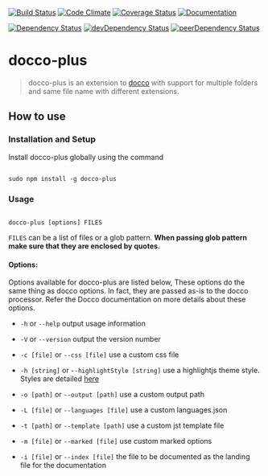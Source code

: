 [![Build Status](https://img.shields.io/travis/smravi/docco-plus.svg?style=flat-square)](https://travis-ci.org/smravi/docco-plus)
[![Code Climate](https://img.shields.io/codeclimate/github/smravi/docco-plus.svg?style=flat-square)](https://codeclimate.com/github/smravi/docco-plus)
[![Coverage Status](http://img.shields.io/coveralls/smravi/docco-plus.svg?style=flat-square)](https://coveralls.io/r/smravi/docco-plus)
[![Documentation](https://img.shields.io/badge/documentation-plus-green.svg?style=flat-square)](http://smravi.github.io/docco-plus/)

[![Dependency Status](https://img.shields.io/david/smravi/docco-plus.svg?style=flat-square)](https://david-dm.org/smravi/docco-plus)
[![devDependency Status](https://img.shields.io/david/dev/smravi/docco-plus.svg?style=flat-square)](https://david-dm.org/smravi/docco-plus#info=devDependencies)
[![peerDependency Status](https://img.shields.io/david/peer/smravi/docco-plus.svg?style=flat-square)](https://david-dm.org/smravi/docco-plus#info=peerDependencies)


# docco-plus

> docco-plus is an extension to [docco](http://jashkenas.github.io/docco/) with support for multiple folders and same file name with different extensions.


## How to use

### Installation and Setup

Install docco-plus globally using the command

```shell

sudo npm install -g docco-plus

```

### Usage

```shell

docco-plus [options] FILES

```

`FILES` can be a list of files or a glob pattern. **When passing glob pattern make sure that they are enclosed by quotes.**

#### Options:

Options available for docco-plus are listed below, These options do the same thing as docco options. In fact, they are
passed as-is to the docco processor. Refer the Docco documentation on more details about these options.

 - `-h` or `--help` output usage information

 - `-V` or `--version` output the version number

 - `-c [file]` or `--css [file]` use a custom css file

 - `-h [string]` or `--highlightStyle [string]` use a highlightjs theme style. Styles are detailed [here](https://highlightjs.org/static/demo/)

 - `-o [path]` or `--output [path]` use a custom output path

 - `-L [file]` or `--languages [file]` use a custom languages.json

 - `-t [path]` or `--template [path]` use a custom jst template file

 - `-m [file]` or `--marked [file]` use custom marked options

 - `-i [file]` or `--index [file]` the file to be documented as the landing file for the documentation
